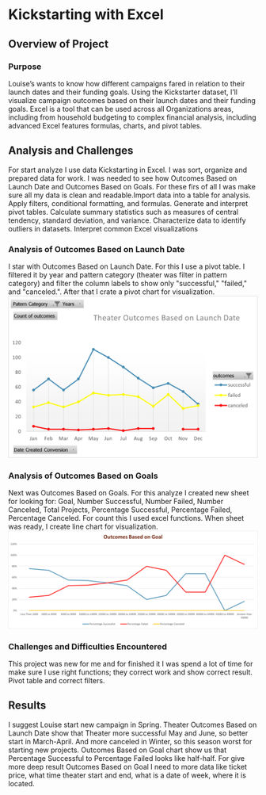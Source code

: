 # Kickstarting with Excel

## **Overview of Project**

### Purpose
Louise’s wants to know how different campaigns fared in relation to their launch dates and their funding goals. Using the Kickstarter dataset, I’ll visualize campaign outcomes based on their launch dates and their funding goals. Excel is a tool that can be used across all Organizations areas, including from household budgeting to complex financial analysis, including advanced Excel features formulas, charts, and pivot tables.

## Analysis and Challenges
For start analyze I use data Kickstarting in Excel. I was sort, organize and prepared data for work. I was needed to see how Outcomes Based on Launch Date and Outcomes Based on Goals. For these firs of all I was make sure all my data is clean and readable.Import data into a table for analysis. Apply filters, conditional formatting, and formulas. Generate and interpret pivot tables. Calculate summary statistics such as measures of central tendency, standard deviation, and variance. Characterize data to identify outliers in datasets.
Interpret common Excel visualizations

### Analysis of Outcomes Based on Launch Date
I star with Outcomes Based on Launch Date. For this I use a pivot table. I filtered it by year and pattern category (theater was filter in pattern category) and filter the column labels to show only "successful," "failed," and "canceled.". After that I crate a pivot chart for visualization.
![Outcomes on Launch Date Chart](https://github.com/olenarabani/Kickstarter-analysis-/blob/main/Theater_Outcomes_vs_Launch.png)


### Analysis of Outcomes Based on Goals
Next was Outcomes Based on Goals. For this analyze I created new sheet for looking for: Goal, Number Successful, Number Failed, Number Canceled, Total Projects, Percentage Successful, Percentage Failed, Percentage Canceled. For count this I used excel functions. When sheet was ready, I create line chart for visualization.
![Outcomes on Goals Chart](https://github.com/olenarabani/Kickstarter-analysis-/blob/main/Outcomes_vs_Goal.png)


### Challenges and Difficulties Encountered
This project was new for me and for finished it I was spend a lot of time for make sure I use right functions; they correct work and show correct result. Pivot table and correct filters.

## Results
I suggest Louise start new campaign in Spring. Theater Outcomes Based on Launch Date show that Theater more successful May and June, so better start in March-April. And more canceled in Winter, so this season worst for starting new projects. Outcomes Based on Goal chart show us that Percentage Successful to Percentage Failed looks like half-half. For give more deep result Outcomes Based on Goal I need to more data like ticket price, what time theater start and end, what is a date of week, where it is located.  


